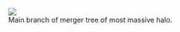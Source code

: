 

<figure>
  <img src="{{ site.baseurl }}/plots/2021-03-03_MB-TreeID79509.png">
  <figcaption>Main branch of merger tree of most massive halo.
  </figcaption>
</figure>

